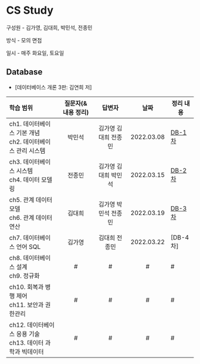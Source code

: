 # **CS Study**

구성원 - 김가영, 김대희, 박민석, 전종민

방식 - 모의 면접

일시 - 매주 화요일, 토요일

## **Database**

- [데이터베이스 개론 3판: 김연희 저]

| 학습 범위 | 질문자(& 내용 정리) |      답변자      |    날짜    | 정리 내용 |
| :-------- | :-----------------: | :--------------: | :--------: | --------- |
| ch1. 데이터베이스 기본 개념 </br> ch2. 데이터베이스 관리 시스템   | 박민석 | 김가영 김대희 전종민 | 2022.03.08 | [DB-1차](https://github.com/cs-breaker/cs-study/blob/main/Database/20220308-DB-1.md) |
| ch3. 데이터베이스 시스템 </br> ch4. 데이터 모델링   | 전종민 | 김가영 김대희 박민석 | 2022.03.15 | [DB-2차](https://github.com/cs-breaker/cs-study/blob/main/Database/20220315-DB-2.md) |
| ch5. 관계 데이터 모델 </br> ch6. 관계 데이터 연산   | 김대희 | 김가영 박민석 전종민 | 2022.03.19 | [DB-3차](https://github.com/cs-breaker/cs-study/blob/main/Database/20220319-DB-3.md) |
| ch7. 데이터베이스 언어 SQL  | 김가영 | 김대희 전종민 | 2022.03.22 | [DB-4차] |
| ch8. 데이터베이스 설계 </br> ch9. 정규화   | # | # | # | # |
| ch10. 회복과 병행 제어 </br> ch11. 보안과 권한관리 | # | # | # | # |
| ch12. 데이터베이스 응용 기술 </br> ch13. 데이터 과학과 빅데이터| # | # | # | # |
